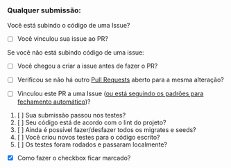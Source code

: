 ### Qualquer submissão:
Você está subindo o código de uma Issue?
* [ ] Você vinculou sua issue ao PR?

Se você não está subindo código de uma issue:
* [ ] Você chegou a criar a issue antes de fazer o PR?

* [ ] Verificou se não há outro [Pull Requests](../../../pulls) aberto para a mesma alteração?
* [ ] Vinculou este PR a uma Issue ([ou está seguindo os padrões para fechamento automático](https://help.github.com/pt/github/managing-your-work-on-github/linking-a-pull-request-to-an-issue))?

1. [ ] Sua submissão passou nos testes?
2. [ ] Seu código está de acordo com o lint do projeto?
3. [ ] Ainda é possível fazer/desfazer todos os migrates e seeds?
4. [ ] Você criou novos testes para o código escrito?
5. [ ] Os testes foram rodados e passaram localmente?

* [x] Como fazer o checkbox ficar marcado?
